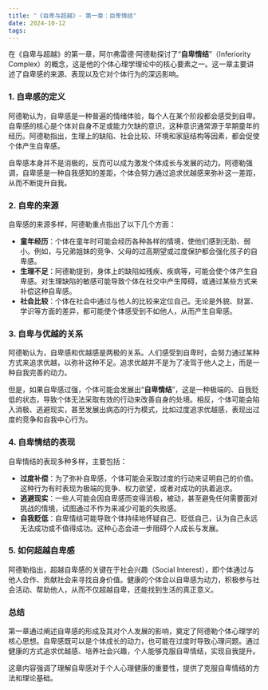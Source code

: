 ```yaml
---
title: "《自卑与超越》- 第一章：自卑情结"
date: 2024-10-12
tags: 
---
```

在《自卑与超越》的第一章，阿尔弗雷德·阿德勒探讨了“**自卑情结**”（Inferiority Complex）的概念，这是他的个体心理学理论中的核心要素之一。这一章主要讲述了自卑感的来源、表现以及它对个体行为的深远影响。

### 1. **自卑感的定义**
阿德勒认为，自卑感是一种普遍的情绪体验，每个人在某个阶段都会感受到自卑。自卑感的核心是个体对自身不足或能力欠缺的意识，这种意识通常源于早期童年的经历。阿德勒指出，生理上的缺陷、社会比较、环境和家庭结构等因素，都会促使个体产生自卑感。

自卑感本身并不是消极的，反而可以成为激发个体成长与发展的动力。阿德勒强调，自卑感是一种自我感知的差距，个体会努力通过追求优越感来弥补这一差距，从而不断提升自我。

### 2. **自卑的来源**
自卑感的来源多样，阿德勒重点指出了以下几个方面：
- **童年经历**：个体在童年时可能会经历各种各样的情境，使他们感到无助、弱小。例如，与兄弟姐妹的竞争、父母的过高期望或过度保护都会强化孩子的自卑感。
- **生理不足**：阿德勒提到，身体上的缺陷如残疾、疾病等，可能会使个体产生自卑感。对生理缺陷的敏感可能导致个体在社交中产生障碍，或通过某些方式来补偿这种自卑感。
- **社会比较**：个体在社会中通过与他人的比较来定位自己。无论是外貌、财富、学识等方面的差异，都可能使个体感受到不如他人，从而产生自卑感。

### 3. **自卑与优越的关系**
阿德勒认为，自卑感和优越感是两极的关系。人们感受到自卑时，会努力通过某种方式来追求优越，以弥补这种不足。追求优越并不是为了凌驾于他人之上，而是一种自我完善的动力。

但是，如果自卑感过强，个体可能会发展出“**自卑情结**”，这是一种极端的、自我贬低的状态，导致个体无法采取有效的行动来改善自身的处境。相反，个体可能会陷入消极、逃避现实，甚至发展出病态的行为模式，比如过度追求优越感，表现出过度的竞争和自我中心行为。

### 4. **自卑情结的表现**
自卑情结的表现多种多样，主要包括：
- **过度补偿**：为了弥补自卑感，个体可能会采取过度的行动来证明自己的价值。这种行为有时表现为极端的竞争、权力欲望，或者对成功的执着追求。
- **逃避现实**：一些人可能会因自卑感而变得消极，被动，甚至避免任何需要面对挑战的情境，试图通过不作为来减少可能的失败感。
- **自我贬低**：自卑情结可能导致个体持续地怀疑自己、贬低自己，认为自己永远无法成功或不值得成功。这种心态会进一步阻碍个人成长与发展。

### 5. **如何超越自卑感**
阿德勒指出，超越自卑感的关键在于社会兴趣（Social Interest），即个体通过与他人合作、贡献社会来寻找自身价值。健康的个体会以自卑感为动力，积极参与社会活动、帮助他人，从而不仅超越自卑，还能找到生活的真正意义。

### 总结
第一章通过阐述自卑感的形成及其对个人发展的影响，奠定了阿德勒个体心理学的核心思想。自卑感既可以是个体成长的动力，也可能在过度时导致心理问题。通过健康的方式追求优越感、培养社会兴趣，个人能够克服自卑情结，实现自我提升。

这章内容强调了理解自卑感对于个人心理健康的重要性，提供了克服自卑情结的方法和理论基础。
